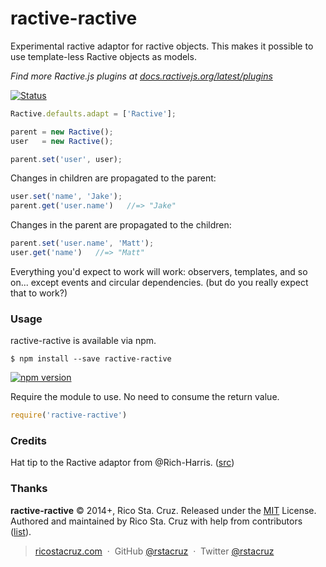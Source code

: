# ractive-ractive

Experimental ractive adaptor for ractive objects. This makes it possible to use 
template-less Ractive objects as models.

*Find more Ractive.js plugins at [docs.ractivejs.org/latest/plugins](http://docs.ractivejs.org/latest/plugins)*

[![Status](http://img.shields.io/travis/rstacruz/ractive-ractive/master.svg?style=flat)](https://travis-ci.org/rstacruz/ractive-ractive "See test builds")

```js
Ractive.defaults.adapt = ['Ractive'];

parent = new Ractive();
user   = new Ractive();

parent.set('user', user);
```

Changes in children are propagated to the parent:

```js
user.set('name', 'Jake');
parent.get('user.name')   //=> "Jake"
```

Changes in the parent are propagated to the children:

```js
parent.set('user.name', 'Matt');
user.get('name')   //=> "Matt"
```

Everything you'd expect to work will work: observers, templates, and so on...
except events and circular dependencies. (but do you really expect that to
work?)

### Usage

ractive-ractive is available via npm.

    $ npm install --save ractive-ractive

[![npm version](http://img.shields.io/npm/v/ractive-ractive.svg?style=flat)](https://npmjs.org/package/ractive-ractive "View this project on npm")

Require the module to use. No need to consume the return value.

```js
require('ractive-ractive')
```

### Credits

Hat tip to the Ractive adaptor from @Rich-Harris.
([src](https://github.com/Rich-Harris/Ractive-plugins/blob/master/adaptors/Ractive.js))

### Thanks

**ractive-ractive** © 2014+, Rico Sta. Cruz. Released under the [MIT] License.<br>
Authored and maintained by Rico Sta. Cruz with help from contributors ([list][contributors]).

> [ricostacruz.com](http://ricostacruz.com) &nbsp;&middot;&nbsp;
> GitHub [@rstacruz](https://github.com/rstacruz) &nbsp;&middot;&nbsp;
> Twitter [@rstacruz](https://twitter.com/rstacruz)

[MIT]: http://mit-license.org/
[contributors]: http://github.com/rstacruz/ractive-ractive/contributors
